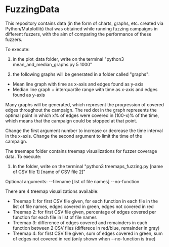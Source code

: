 # FuzzingData
This repository contains data (in the form of charts, graphs, etc. created via Python/Matplotlib) that was obtained while running fuzzing campaigns in different fuzzers, with the aim of comparing the performance of these fuzzers.

To execute: 

1) in the plot_data folder, write on the terminal "python3 mean_and_median_graphs.py 5 1000" 

2) the following graphs will be generated in a folder called "graphs":

- Mean line graph with time as x-axis and edges found as y-axis
- Median line graph + interquartile range with time as x-axis and edges found as y-axis

Many graphs will be generated, which represent the progression of covered edges throughout the campaign. The red dot in the graph represents the optimal point in which x% of edges were covered in (100-x)% of the time, which means that the campaign could be stopped at that point.

Change the first argument number to increase or decrease the time interval in the x-axis. Change the second argument to limit the time of the campaign.


The treemaps folder contains treemap visualizations for fuzzer coverage data. To execute:

1) In the folder, write on the terminal "python3 treemaps_fuzzing.py [name of CSV file 1] [name of CSV file 2]"

Optional arguments: --filename [list of file names] --no-function

There are 4 treemap visualizations available:

- Treemap 1: for first CSV file given, for each function in each file in the list of file names, edges covered in green, edges not covered in red
- Treemap 2: for first CSV file given, percentage of edges covered per function for each file in list of file names
- Treemap 3: difference of edges covered and remainders in each function between 2 CSV files (differece in red/blue, remainder in gray)
- Treemap 4: for first CSV file given, sum of edges covered in green, sum of edges not covered in red (only shown when --no-function is true)
